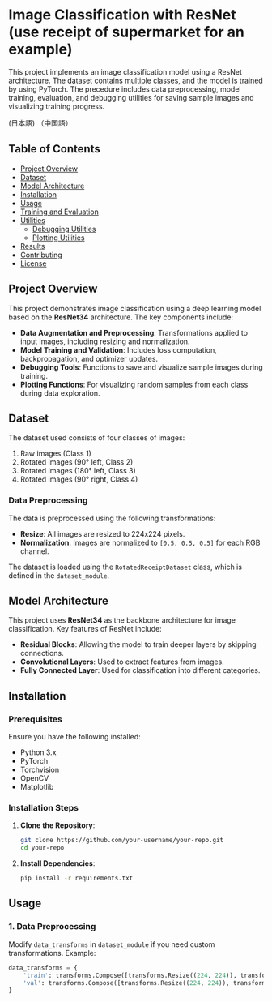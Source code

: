 
# **Image Classification with ResNet (use receipt of supermarket for an example)**
This project implements an image classification model using a ResNet architecture. The dataset contains multiple classes, and the model is trained by using PyTorch. The precedure includes data preprocessing, model training, evaluation, and debugging utilities for saving sample images and visualizing training progress.

(日本語)
（中国語）

## **Table of Contents**
- [Project Overview](#project-overview)
- [Dataset](#dataset)
- [Model Architecture](#model-architecture)
- [Installation](#installation)
- [Usage](#usage)
- [Training and Evaluation](#training-and-evaluation)
- [Utilities](#utilities)
  - [Debugging Utilities](#debugging-utilities)
  - [Plotting Utilities](#plotting-utilities)
- [Results](#results)
- [Contributing](#contributing)
- [License](#license)


## **Project Overview**

This project demonstrates image classification using a deep learning model based on the **ResNet34** architecture. The key components include:

- **Data Augmentation and Preprocessing**: Transformations applied to input images, including resizing and normalization.
- **Model Training and Validation**: Includes loss computation, backpropagation, and optimizer updates.
- **Debugging Tools**: Functions to save and visualize sample images during training.
- **Plotting Functions**: For visualizing random samples from each class during data exploration.

## **Dataset**

The dataset used consists of four classes of images:
1. Raw images (Class 1)
2. Rotated images (90° left, Class 2)
3. Rotated images (180° left, Class 3)
4. Rotated images (90° right, Class 4)

### Data Preprocessing
The data is preprocessed using the following transformations:
- **Resize**: All images are resized to 224x224 pixels.
- **Normalization**: Images are normalized to `[0.5, 0.5, 0.5]` for each RGB channel.

The dataset is loaded using the `RotatedReceiptDataset` class, which is defined in the `dataset_module`.

## **Model Architecture**

This project uses **ResNet34** as the backbone architecture for image classification. Key features of ResNet include:
- **Residual Blocks**: Allowing the model to train deeper layers by skipping connections.
- **Convolutional Layers**: Used to extract features from images.
- **Fully Connected Layer**: Used for classification into different categories.

## **Installation**

### Prerequisites
Ensure you have the following installed:
- Python 3.x
- PyTorch
- Torchvision
- OpenCV
- Matplotlib

### Installation Steps

1. **Clone the Repository**:
    ```bash
    git clone https://github.com/your-username/your-repo.git
    cd your-repo
    ```

2. **Install Dependencies**:
    ```bash
    pip install -r requirements.txt
    ```

## **Usage**

### 1. Data Preprocessing
Modify `data_transforms` in `dataset_module` if you need custom transformations. Example:
```python
data_transforms = {
    'train': transforms.Compose([transforms.Resize((224, 224)), transforms.ToTensor(), transforms.Normalize([0.5, 0.5, 0.5], [0.5, 0.5, 0.5])]),
    'val': transforms.Compose([transforms.Resize((224, 224)), transforms.ToTensor(), transforms.Normalize([0.5, 0.5, 0.5], [0.5, 0.5, 0.5])]),
}


